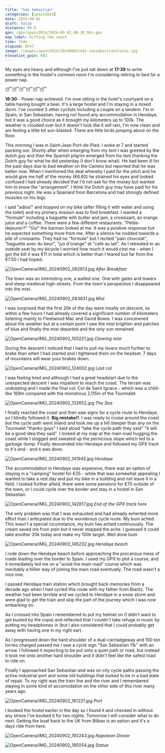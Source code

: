 ```yaml
--- 
title: "San Sebastian"
categories: [spain2024]
date: 2024-09-02
draft: false
distance: 99.6
gpx: /gpx/spain2024/2024-09-02_08-30_Mon.gpx
map_label: Hitting the coast
time: 7h4m
elapsed: 8h47
image: /images/spain2024/202409021642-sansebastianstatue.jpg
elevation_gain: 683
---
```


My eyes are heavy and although I've just sat down at **17:39** to write something
in the hostel's common room I'm considering retiring to bed for a power nap.

😴😴😴😴😴😴


**18:30** - Power nap achieved.  I'm now sitting in the hotel's courtyard on a
table having bought a beer. It's a large hostel and I'm staying in a mixed
dorm. I've counted 3 other cyclists including a couple on a tandem. I'm in
Spain, in San Sebastian, having not found any accommodation in Hendaye, but it
was a good choice as it brought my kilometers up to 100k. The weather is
clouded over but it doesn't look like it will rain, I'm now clean and am
feeling a little bit sun-blasted. There are little birds jumping about on the
floor.

This morning I was in Saint-Jean Port-de-Pied. I woke at 7 and started packing
out. Shortly after when emerging from my tent I was greeted by the dutch guy
and then the Spanish pilgrim emerged from his tent thanking the Dutch guy for
what he did yesterday (I don't know what). He had been ill for the past days
due to bad weather on the Camino but reported that he was better now. When I
mentioned the deal whereby I paid for the pitch and he would give me
half of the money (€6.60) he strained his eyes and looked confused I had
already decided that I'd not _ask_ for the money but wanted him to know the
"arrangement". I think the Dutch guy may have paid for his previous night. He
was a Spaniard from Barcelona and had strongly defined muscles on his legs.

I said "adios!" and hopped on my bike (after filling it with water and using
the toilet) and my primary mission was to find breakfast. I wanted a "formule"
including a baguette with butter and jam, a crosissant, an orange juice and a
coffee. There were a few different restaurants. "Petite-dejeuner?" "Oui" the
barman looked at me. It was a positive response but he expected something more
from me. After a silence he nodded towards a pile of croissants. They had no
"formule" but I recited "pain chocolat", "baguette avec du beur", "jus
d'orange" et "cafe au lait". As I retreated to an outside seat by my bicycle I
worried how much it would cost me - when I got the bill it was €11 in total
which is better than I feared but far from the €7.50 I had hoped.

![OpenCamera/IMG_20240902_082813.jpg](/images/spain2024/202409011845-2breakfast.jpg)
*After Breakfast*

The town was an interesting one, a walled one. One with gates and towers and
steep medieval high-streets. From the town's perspective I disappeared into
the mist.

![OpenCamera/IMG_20240902_083831.jpg](/images/spain2024/202409011845-3mist.jpg)
*Mist*

I was surprised that the first 20k of the day were mostly on descent, so
within a few hours I had already covered a significant number of kilometers
listening mainly to Fleetwood Mac and David Bowie. I was concerened about the
weather but at a certain point I saw the mist brighten and patches of blue and
finally the mist departed and the only sun remained.

![OpenCamera/IMG_20240902_105221.jpg](/images/spain2024/202409011845-4clearing.jpg)
*Clearing mist*

During the descent I noticed that I had to pull my levers much further to
brake than when I had started and I tightened them on the headset. 7 days of
mountains will wear your brakes down.

![OpenCamera/IMG_20240902_124002.jpg](/images/spain2024/202409011845-7lastcolsign.jpg)
*Last col*

I was feeling tired and although I had a great headstart due to the unexpected
descent I was impatient to reach the coast. The terrain was undulating and I
made the final col: Col de Saint Ignace - which was a child-like
169m compared with the monstrous 2,115m of the Tourmalet.

![OpenCamera/IMG_20240902_132652.jpg](/images/spain2024/202409011845-8thesea.jpg)
*The Sea*

I finally reached the coast and then saw signs for a cycle route to Hendaye, so I
blindly followed it. **Big mistake!!**. I was ready to cruise around the coast but
the cycle path went inland and took me up a hill steeper than any on the
Tourmalet "thanks guys" I said aloud "take the cycle path they said" "it will
be a good idea they said". I looked at my map at the main road hugging the
coast while I slogged and sweated up the pernicious slope which led to a
garbage dump. Finally descended into Hendaye and followed my GPX track to it's
end - and it was done.

![OpenCamera/IMG_20240902_141945.jpg](/images/spain2024/202409011845-9hendaye.jpg)
*Hendaye*

The accommodation in Hendaye was expensive, there was an option of staying in a
"camping" hostel for €25 - while that was somewhat appealing I wanted to take
a rest day and put my bike in a building and not leave it in a field. I looked
further afield, there were some pensions for €70 outside of the town, or I
could cycle over the border and stay in a hostel in San Sebastian.

![OpenCamera/IMG_20240902_142817.jpg](/images/spain2024/202409011845-10gpxstart.jpg)
*End of the GPX track here*

The only problem was that I was exhausted and had already exherted more effort
than I anticpated due to the wonderous cycle route. My bum ached. This wasn't a
special cicumstance, my bum has ached continuously. The cream saved me from
_pain_ but it never stopped the ache. I guessed it could take another 20k
today and make my 100k target. Well done bum.

![OpenCamera/IMG_20240902_145232.jpg](/images/spain2024/202409011845-11hendayebeach.jpg)
*Hendaye beach*

I rode down the Hendaye beach before approaching the precarious mess of roads
leading over the border to Spain. I used my GPX to plot a course, and it
immediately led me on a "avoid the main road" course which was inevitably a
hillier way of joining the main road eventually. The road wasn't a nice one.

I passed Hendaye train station which brought back memories from a decade ago
when I had cycled this route with my father from Biaritz. The weather had been
terrible and we cycled to Hendaye in a snow storm and were glad to get the
train and skip the part of the journey which I was now embarking on.

As I crossed into Spain I remembered to put my helmet on (I didn't want to get
busted by the cops) and reflected that I couldn't take refuge in music by
putting my headphones in (but I also considered that I could probably get away
with having one in my right ear).

As I progressed down the hard shoulder of a dual-carriadgeway and 100 ton
lorries charged passed me I saw a cycle sign "San Sebastian 11k" with an
arrow. I followed it expecting to be put onto a quiet path or road, but
instead it took me onto another hard shoulder and it didn't feel like the
safest road to ride on.

Finally I approached San Sebastian and was on city cycle paths passing
the active industrial port and some old buildings that looked to be in a bad
state of repair. To my right was the train line and the river and I remembered
staying in some kind of accomodation on the other side of this river many years ago.

![OpenCamera/IMG_20240902_161221.jpg](/images/spain2024/202409011845-12port.jpg)
*Port*

I booked the hostel earlier in the day so I found it and checked in without
any stress I've booked it for two nights. Tomorrow I will consider what to do
next. Getting the boat back to the UK from Bilbao is an option and it's a days
ride from here.

![OpenCamera/IMG_20240902_192243.jpg](/images/spain2024/202409021642-pizza.jpg)
*Napolean Dinner*

![OpenCamera/IMG_20240902_195054.jpg](/images/spain2024/202409021642-sansebastianstatue.jpg)
*Statue*
